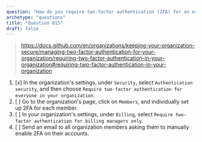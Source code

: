 ```yaml
---
question: "How do you require two-factor authentication (2FA) for an organization?"
archetype: "questions"
title: "Question 015"
draft: false
---
```


> https://docs.github.com/en/organizations/keeping-your-organization-secure/managing-two-factor-authentication-for-your-organization/requiring-two-factor-authentication-in-your-organization#requiring-two-factor-authentication-in-your-organization
1. [x] In the organization's settings, under `Security`, select `Authentication security`, and then choose `Require two-factor authentication for everyone in your organization`.
1. [ ] Go to the organization's page, click on `Members`, and individually set up 2FA for each member.
1. [ ] In your organization's settings, under `Billing`, select `Require two-factor authentication for billing managers only`.
1. [ ] Send an email to all organization members asking them to manually enable 2FA on their accounts.

